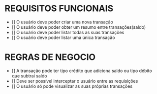 # REQUISITOS FUNCIONAIS

- [] O usuário deve poder criar uma nova transação
- [] O usuário deve poder obter um resumo entre transações(saldo)
- [] O usuário deve poder listar todas as suas transações
- [] O usuário deve poder listar uma única transação

# REGRAS DE NEGOCIO

- [] A transação pode ter tipo crédito que adiciona saldo ou tipo débito que subtrai saldo
- [] Deve ser possível interceptar o usuário entre as requisições
- [] O usuário só pode visualizar as suas próprias transações
